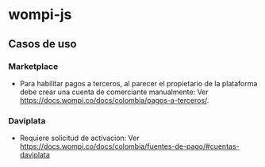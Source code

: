 # wompi-js

## Casos de uso

### Marketplace

- Para habilitar pagos a terceros, al parecer el propietario de la plataforma debe crear una cuenta de comerciante manualmente: Ver https://docs.wompi.co/docs/colombia/pagos-a-terceros/.

### Daviplata
- Requiere solicitud de activacion: Ver https://docs.wompi.co/docs/colombia/fuentes-de-pago/#cuentas-daviplata
